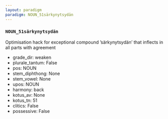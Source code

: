 ```yaml
---
layout: paradigm
paradigm: NOUN_51särkynytsydän
---
```

### ` NOUN_51särkynytsydän `

Optimisation hack for exceptional compound ’särkynytsydän’ that inflects in all parts with agreement
* grade_dir: weaken
* plurale_tantum: False
* pos: NOUN
* stem_diphthong: None
* stem_vowel: None
* upos: NOUN
* harmony: back
* kotus_av: None
* kotus_tn: 51
* clitics: False
* possessive: False
